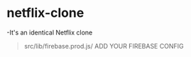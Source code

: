 # netflix-clone
-It's an identical Netflix clone
>src/lib/firebase.prod.js/ ADD YOUR FIREBASE CONFIG
